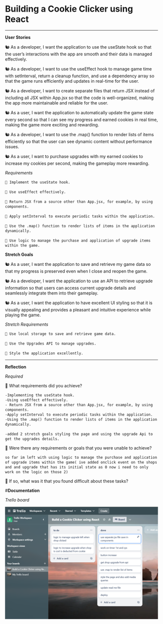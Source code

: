 # Building a Cookie Clicker using React

---

**User Stories**

🐿️ As a developer, I want the application to use the useState hook so that the user’s interactions with the app are smooth and their data is managed effectively.

🐿️ As a developer, I want to use the useEffect hook to manage game time with setInterval, return a cleanup function, and use a dependency array so that the game runs efficiently and updates in real-time for the user.

🐿️ As a developer, I want to create separate files that return JSX instead of including all JSX within App.jsx so that the code is well-organized, making the app more maintainable and reliable for the user.

🐿️ As a user, I want the application to automatically update the game state every second so that I can see my progress and earned cookies in real time, making the game more exciting and rewarding.

🐿️ As a developer, I want to use the .map() function to render lists of items efficiently so that the user can see dynamic content without performance issues.

🐿️ As a user, I want to purchase upgrades with my earned cookies to increase my cookies per second, making the gameplay more rewarding.

_Requirements_

    🎯 Implement the useState hook.

    🎯 Use useEffect effectively.

    🎯 Return JSX from a source other than App.jsx, for example, by using components.

    🎯 Apply setInterval to execute periodic tasks within the application.

    🎯 Use the .map() function to render lists of items in the application dynamically.

    🎯 Use logic to manage the purchase and application of upgrade items within the game.

**Stretch Goals**

🐿️ As a user, I want the application to save and retrieve my game data so that my progress is preserved even when I close and reopen the game.

🐿️ As a developer, I want the application to use an API to retrieve upgrade information so that users can access current upgrade details and seamlessly integrate them into their gameplay.

🐿️ As a user, I want the application to have excellent UI styling so that it is visually appealing and provides a pleasant and intuitive experience while playing the game.

_Stretch Requirements_

    🏹 Use local storage to save and retrieve game data.

    🏹 Use the Upgrades API to manage upgrades.

    🏹 Style the application excellently.

---

**Reflection**

_Required_

🎯 What requirements did you achieve?

    -Implementing the useState hook.
    -Using useEffect effectively.
    - Return JSX from a source other than App.jsx, for example, by using components.
    -Apply setInterval to execute periodic tasks within the application.
    -Using the .map() function to render lists of items in the application dynamically.

    -added 2 stretch goals styling the page and using the upgrade Api to get the upgrades details.

🎯 Were there any requirements or goals that you were unable to achieve?

    so far im left with using logic to manage the purchase and application of upgrade items within the game( ive added onclick event on the shops and and upgrade that has its initial state as 0 now i need to only work on the logic on those 2)

🎯 If so, what was it that you found difficult about these tasks?

#**Documentation**

_Trello board_

![alt text](Trello.png)
